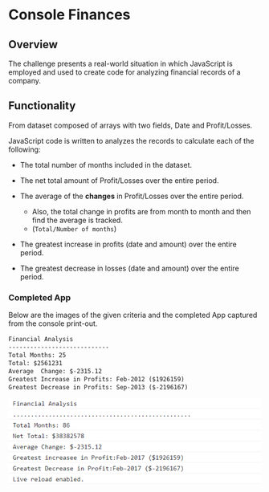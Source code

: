 # Console Finances

## Overview
 
 The challenge presents a real-world situation in which JavaScript is employed and used to  create code for analyzing financial records of a company. 

## Functionality
   
From dataset composed of arrays with two fields, Date and Profit/Losses.

JavaScript code is written to analyzes the records to calculate each of the following:

* The total number of months included in the dataset.

* The net total amount of Profit/Losses over the entire period.

* The average of the **changes** in Profit/Losses over the entire period.
  * Also, the total change in profits are from month to month and then find the average is tracked.
  * (`Total/Number of months`)

* The greatest increase in profits (date and amount) over the entire period.

* The greatest decrease in losses (date and amount) over the entire period.

### Completed App

Below are the images of the given criteria and the completed App captured from the console print-out.

  ```text
  Financial Analysis
  ----------------------------
  Total Months: 25
  Total: $2561231
  Average  Change: $-2315.12
  Greatest Increase in Profits: Feb-2012 ($1926159)
  Greatest Decrease in Profits: Sep-2013 ($-2196167)
  ```

  ![1677513823342](image/README/1677513823342.png)





